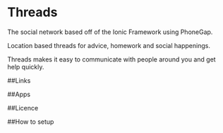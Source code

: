 # Threads
The social network based off of the Ionic Framework using PhoneGap.

Location based threads for advice, homework and social happenings.

Threads makes it easy to communicate with people around you and get help quickly.

##Links

##Apps

##Licence

##How to setup

